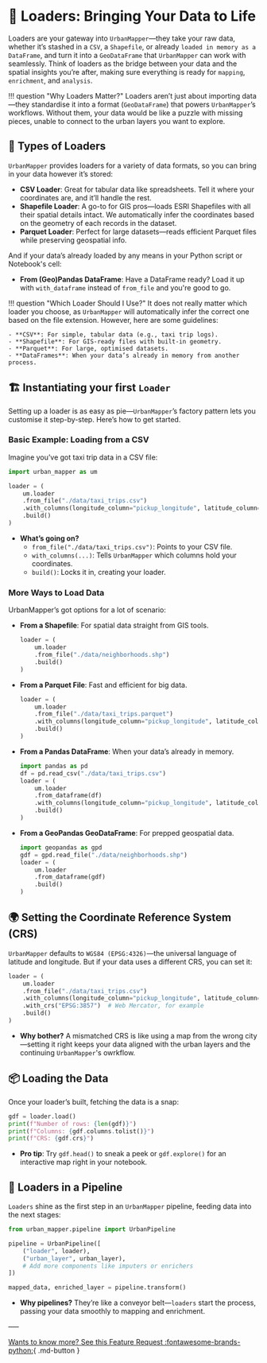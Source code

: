 # 🌇 Loaders: Bringing Your Data to Life

Loaders are your gateway into `UrbanMapper`—they take your raw data, whether it’s stashed in a `CSV`, a `Shapefile`, or
already `loaded in memory as a DataFrame`, and turn it into a `GeoDataFrame` that `UrbanMapper` can work with seamlessly.
Think of loaders as the bridge between your data and the spatial insights you’re after, making sure everything is ready
for `mapping`, `enrichment`, and `analysis`.

!!! question "Why Loaders Matter?"
    Loaders aren’t just about importing data—they standardise it into a format (`GeoDataFrame`) that powers `UrbanMapper`’s workflows. Without them, your data would be like a puzzle with missing pieces, unable to connect to the urban layers you want to explore.

## 📂 Types of Loaders

`UrbanMapper` provides loaders for a variety of data formats, so you can bring in your data however it’s stored:

- **CSV Loader**: Great for tabular data like spreadsheets. Tell it where your coordinates are, and it’ll handle the
  rest.
- **Shapefile Loader**: A go-to for GIS pros—loads ESRI Shapefiles with all their spatial details intact. We automatically infer the coordinates based on the geometry of each records in the dataset.
- **Parquet Loader**: Perfect for large datasets—reads efficient Parquet files while preserving geospatial info.

And if your data’s already loaded by any means in your Python script or Notebook's cell:

- **From (Geo)Pandas DataFrame**: Have a DataFrame ready? Load it up with `with_dataframe` instead of `from_file` and you're good to go.

!!! question "Which Loader Should I Use?"
    It does not really matter which loader you choose, as `UrbanMapper` will automatically infer the correct one based on the file extension. However, here are some guidelines:
        
    - **CSV**: For simple, tabular data (e.g., taxi trip logs).
    - **Shapefile**: For GIS-ready files with built-in geometry.
    - **Parquet**: For large, optimised datasets.
    - **DataFrames**: When your data’s already in memory from another process.

## 🏗️ Instantiating your first `Loader`

Setting up a loader is as easy as pie—`UrbanMapper`’s factory pattern lets you customise it step-by-step. Here’s how to get started.

### Basic Example: Loading from a CSV
Imagine you’ve got taxi trip data in a CSV file:

```python
import urban_mapper as um

loader = (
    um.loader
    .from_file("./data/taxi_trips.csv")
    .with_columns(longitude_column="pickup_longitude", latitude_column="pickup_latitude")
    .build()
)
```

- **What’s going on?**
  - `from_file("./data/taxi_trips.csv")`: Points to your CSV file.
  - `with_columns(...)`: Tells `UrbanMapper` which columns hold your coordinates.
  - `build()`: Locks it in, creating your loader.

### More Ways to Load Data
UrbanMapper’s got options for a lot of scenario:

- **From a Shapefile**: For spatial data straight from GIS tools.
  ```python
  loader = (
      um.loader
      .from_file("./data/neighborhoods.shp")
      .build()
  )
  ```
- **From a Parquet File**: Fast and efficient for big data.
  ```python
  loader = (
      um.loader
      .from_file("./data/taxi_trips.parquet")
      .with_columns(longitude_column="pickup_longitude", latitude_column="pickup_latitude")
      .build()
  )
  ```
- **From a Pandas DataFrame**: When your data’s already in memory.
  ```python
  import pandas as pd
  df = pd.read_csv("./data/taxi_trips.csv")
  loader = (
      um.loader
      .from_dataframe(df)
      .with_columns(longitude_column="pickup_longitude", latitude_column="pickup_latitude")
      .build()
  )
  ```
- **From a GeoPandas GeoDataFrame**: For prepped geospatial data.
  ```python
  import geopandas as gpd
  gdf = gpd.read_file("./data/neighborhoods.shp")
  loader = (
      um.loader
      .from_dataframe(gdf)
      .build()
  )
  ```

## 🌍 Setting the Coordinate Reference System (CRS)

`UrbanMapper` defaults to `WGS84 (EPSG:4326)`—the universal language of latitude and longitude. But if your data uses a different CRS, you can set it:

```python
loader = (
    um.loader
    .from_file("./data/taxi_trips.csv")
    .with_columns(longitude_column="pickup_longitude", latitude_column="pickup_latitude")
    .with_crs("EPSG:3857")  # Web Mercator, for example
    .build()
)
```

- **Why bother?** A mismatched CRS is like using a map from the wrong city—setting it right keeps your data aligned with the urban layers and the continuing `UrbanMapper`'s owrkflow.

## 📦 Loading the Data

Once your loader’s built, fetching the data is a snap:

```python
gdf = loader.load()
print(f"Number of rows: {len(gdf)}")
print(f"Columns: {gdf.columns.tolist()}")
print(f"CRS: {gdf.crs}")
```

- **Pro tip**: Try `gdf.head()` to sneak a peek or `gdf.explore()` for an interactive map right in your notebook.

## 🔄 Loaders in a Pipeline

`Loaders` shine as the first step in an `UrbanMapper` pipeline, feeding data into the next stages:

```python
from urban_mapper.pipeline import UrbanPipeline

pipeline = UrbanPipeline([
    ("loader", loader),
    ("urban_layer", urban_layer),
    # Add more components like imputers or enrichers
])

mapped_data, enriched_layer = pipeline.transform()
```

- **Why pipelines?** They’re like a conveyor belt—`loaders` start the process, passing your data smoothly to mapping and enrichment.

–––

[Wants to know more? See this Feature Request :fontawesome-brands-python:](https://github.com/VIDA-NYU/UrbanMapper/issues/8){ .md-button }
